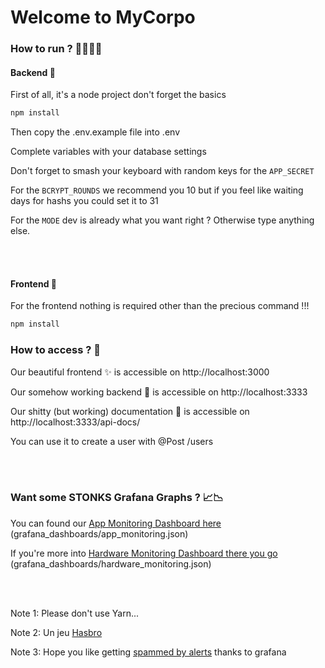 # Welcome to MyCorpo



### How to run ? 🙋‍♀️🙋‍♂️

#### Backend 🚀

First of all, it's a node project don't forget the basics

```sh
npm install
```



Then copy the .env.example file into .env

Complete variables with your database settings

Don't forget to smash your keyboard with random keys for the `APP_SECRET`

For the `BCRYPT_ROUNDS` we recommend you 10 but if you feel like waiting days for hashs you could set it to 31

For the `MODE` dev is already what you want right ? Otherwise type anything else.

<br><br>

#### Frontend 💄

For the frontend nothing is required other than the precious command !!!

```sh
npm install
```



### How to access ? 🔗

Our beautiful frontend ✨ is accessible on http://localhost:3000

Our somehow working backend 💩 is accessible on http://localhost:3333

Our shitty (but working) documentation 💩 is accessible on http://localhost:3333/api-docs/

You can use it to create a user with @Post /users

<br><br>

### Want some STONKS Grafana Graphs ? 📈📉

You can found our [App Monitoring Dashboard here](grafana_dashboards/app_monitoring.json) (grafana_dashboards/app_monitoring.json)

If you're more into [Hardware Monitoring Dashboard there you go](grafana_dashboards/hardware_monitoring.json) (grafana_dashboards/hardware_monitoring.json)

<br><br>

Note 1: Please don't use Yarn...

Note 2: Un jeu [Hasbro](https://www.youtube.com/watch?v=dQw4w9WgXcQ)

Note 3: Hope you like getting [spammed by alerts](https://www.youtube.com/watch?v=RKW6rjnYEkc) thanks to grafana
